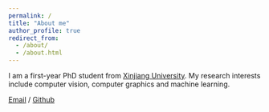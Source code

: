 ```yaml
---
permalink: /
title: "About me"
author_profile: true
redirect_from: 
  - /about/
  - /about.html
---
```


I am a first-year PhD student from [Xinjiang University](https://www.xju.edu.cn/). My research interests include computer vision, computer graphics and machine learning.

[Email](liboyuan@stu.xju.edu.cn) / [Github](https://github.com/liboyuan17)
